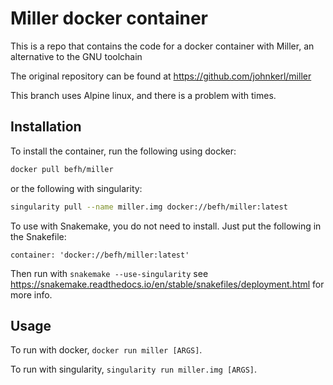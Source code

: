 # Miller docker container

This is a repo that contains the code for a docker container with Miller, an alternative to the GNU toolchain

The original repository can be found at https://github.com/johnkerl/miller

This branch uses Alpine linux, and there is a problem with times.

## Installation

To install the container, run the following using docker:

```bash
docker pull befh/miller
```

or the following with singularity:

```bash
singularity pull --name miller.img docker://befh/miller:latest
```

To use with Snakemake, you do not need to install. Just put the following in the Snakefile:

```
container: 'docker://befh/miller:latest'
```

Then run with `snakemake --use-singularity` see https://snakemake.readthedocs.io/en/stable/snakefiles/deployment.html for more info.

## Usage

To run with docker, `docker run miller [ARGS]`.

To run with singularity, `singularity run miller.img [ARGS]`.

